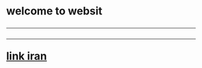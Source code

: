<!DOCTYPE html>
<html lang="en">
<head>
    <meta charset="UTF-8">
    <meta name="viewport" content="width=device-width, initial-scale=1.0">
    <title>سایت نال</title>
</head>
<body>
    <h1>welcome to websit
        <hr><hr>
        <a href="https://linkirani.ir/">link iran</a>
    </h1>
</body>
</html>
